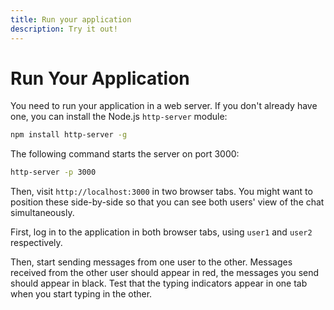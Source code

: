 ```yaml
---
title: Run your application
description: Try it out!
---
```


# Run Your Application

You need to run your application in a web server. If you don't already have one, you can install the Node.js `http-server` module:

```bash
npm install http-server -g
```

The following command starts the server on port 3000:

```bash
http-server -p 3000
```

Then, visit `http://localhost:3000` in two browser tabs. You might want to position these side-by-side so that you can see both users' view of the chat simultaneously.

First, log in to the application in both browser tabs, using `user1` and `user2` respectively.

Then, start sending messages from one user to the other. Messages received from the other user should appear in red, the messages you send should appear in black. Test that the typing indicators appear in one tab when you start typing in the other.